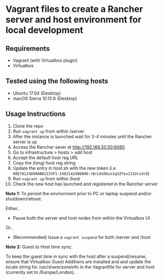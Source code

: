 # Vagrant files to create a Rancher server and host environment for local development

## Requirements
* Vagrant (with Virtualbox plugin)
* Virtualbox

## Tested using the following hosts
* Ubuntu 17.04 (Desktop)
* macOS Sierra 10.12.6 (Desktop)

## Usage Instructions

1. Clone the repo
2. Run `vagrant up` from within /server
3. After the instance is launched wait for 3-4 minutes until the Rancher server is up
4. Access the Rancher sever at http://192.168.50.50:8080
5. Go to infrastructure > hosts > add host
6. Accept the default host reg URL
7. Copy the (long) host reg string
8. Update the entry in host.sh with the new token (i.e `08E7A124D98AB02233F1:1483142400000:rBrLKo9bzo1qSZfeu1I3UrsXc8`)
9. Run `vagrant up` from within /host
10. Check the new host has launched and registered in the Rancher server

**Note 1:** To persist the environment prior to PC or laptop suspend and/or shutdown/reboot:

Either..

- Pause both the server and host nodes from within the Virtualbox UI

Or..

- (Recommended) Issue a `vagrant suspend` for both /server and /host

**Note 2:** Guest to Host time sync:

To keep the guest time in sync with the host after a suspend/resume, ensure that Virtualbox Guest Additions are installed and and update the locale string for /usr/share/zoneinfo in the Vagrantfile for server and host (currently set to /Europe/London).
